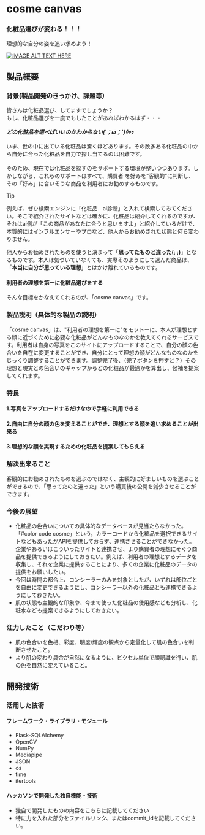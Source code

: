 # cosme canvas
### 化粧品選びが変わる！！！
  理想的な自分の姿を追い求めよう！

[![IMAGE ALT TEXT HERE](https://jphacks.com/wp-content/uploads/2024/07/JPHACKS2024_ogp.jpg)](https://www.youtube.com/watch?v=DZXUkEj-CSI)

## 製品概要
### 背景(製品開発のきっかけ、課題等）
皆さんは化粧品選び、してますでしょうか？<br>
もし、化粧品選びを一度でもしたことがあればわかるはず・・・<br><br>
 ***どの化粧品を選べばいいのかわからない(´；ω；`)ｳｩｩ***<br><br>
いま、世の中に出ている化粧品は驚くほどあります。その数多ある化粧品の中から自分に合った化粧品を自力で探し当てるのは困難です。<br><br>
そのため、現在では化粧品を探すのをサポートする環境が整いつつあります。しかしながら、これらのサポートはすべて、購買者
を好みを“客観的”に判断し、その「好み」に合いそうな商品を利用者にお勧めするものです。<br>
>[!TIP]
>例えば、ぜひ検索エンジンに「化粧品　ai診断」と入れて検索してみてください。そこで紹介されたサイトなどは確かに、化粧品は紹介してくれるのですが、それはai側が「この商品があなたに合うと思いますよ」と紹介しているだけで、本質的にはインフルエンサーやプロなど、他人からお勧めされた状態と何ら変わりません。

他人からお勧めされたものを使うと決まって「**思ってたものと違った(; ;)**」となるものです。本人は気づいていなくても、実際そのようにして選んだ商品は、「**本当に自分が思っている理想**」とはかけ離れているものです。<br>

#### 利用者の理想を第一に化粧品選びをする
そんな目標をかなえてくれるのが、「cosme canvas」です。
### 製品説明（具体的な製品の説明）
「cosme canvas」は、"利用者の理想を第一に"をモットーに、本人が理想とする顔に近づくために必要な化粧品がどんなものなのかを教えてくれるサービスです。利用者は自身の写真をこのサイトにアップロードすることで、自分の顔の色合いを自在に変更することができ、自分にとって理想の顔がどんなものなのかをじっくり調整することができます。調整完了後、（完了ボタンを押すと？）その理想と現実との色合いのギャップからどの化粧品が最適かを算出し、候補を提案してくれます。
### 特長
#### 1.写真をアップロードするだけなので手軽に利用できる
#### 2.自由に自分の顔の色を変えることができ、理想とする顔を追い求めることが出来る
#### 3.理想的な顔を実現するための化粧品を提案してもらえる
### 解決出来ること
客観的にお勧めされたものを選ぶのではなく、主観的に好ましいものを選ぶことができるので、「思ってたのと違った」という購買後の公開を減少させることができます。
### 今後の展望
* 化粧品の色合いについての具体的なデータベースが見当たらなかった。「#color code cosme」という，カラーコードから化粧品を選択できるサイトなどもあったがAPIを提供しておらず、連携させることができなかった。企業やあるいはこういったサイトと連携させ、より購買者の理想にそぐう商品を提供できるようにしておきたい。例えば、利用者の理想とするデータを収集し、それを企業に提供することにより、多くの企業に化粧品のデータの提供をお願いしたい。
* 今回は時間の都合上、コンシーラーのみを対象としたが、いずれは部位ごとを自由に変更できるようにし、コンシーラー以外の化粧品とも連携できるようにしておきたい。
* 肌の状態も主観的な印象や、今まで使った化粧品の使用感なども分析し、化粧水なども提案できるようにしておきたい。
### 注力したこと（こだわり等）
* 肌の色合いを色相、彩度、明度/輝度の観点から定量化して肌の色合いを判断させたこと。
* より肌の変わり具合が自然になるように、ピクセル単位で顔認識を行い、肌の色を自然に変えていること。
## 開発技術
### 活用した技術
#### フレームワーク・ライブラリ・モジュール
* Flask-SQLAIchemy
* OpenCV
* NumPy
* Mediapipe
* JSON
* os
* time
* itertools
#### ハッカソンで開発した独自機能・技術
* 独自で開発したものの内容をこちらに記載してください
* 特に力を入れた部分をファイルリンク、またはcommit_idを記載してください。
